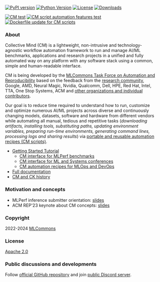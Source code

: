 [![PyPI version](https://badge.fury.io/py/cmind.svg)](https://pepy.tech/project/cmind)
[![Python Version](https://img.shields.io/badge/python-3+-blue.svg)](https://github.com/mlcommons/ck/tree/master/cm/cmind)
[![License](https://img.shields.io/badge/License-Apache%202.0-green)](LICENSE.md)
[![Downloads](https://static.pepy.tech/badge/cmind)](https://pepy.tech/project/cmind)

[![CM test](https://github.com/mlcommons/ck/actions/workflows/test-cm.yml/badge.svg)](https://github.com/mlcommons/ck/actions/workflows/test-cm.yml)
[![CM script automation features test](https://github.com/mlcommons/ck/actions/workflows/test-cm-script-features.yml/badge.svg)](https://github.com/mlcommons/ck/actions/workflows/test-cm-script-features.yml)
[![Dockerfile update for CM scripts](https://github.com/mlcommons/ck/actions/workflows/update-script-dockerfiles.yml/badge.svg)](https://github.com/mlcommons/ck/actions/workflows/update-script-dockerfiles.yml)

### About

Collective Mind (CM) is a lightweight, non-intrusive and technology-agnostic workflow automation framework 
to run and manage AI/ML benchmarks, applications and research projects in a unified and fully automated way
on any platform with any software stack using a common, simple and human-readable interface.

CM is being developed by the [MLCommons Task Force on Automation and Reproducibility](https://github.com/mlcommons/ck/blob/master/docs/taskforce.md)
based on the feedback from the [research community](https://www.youtube.com/watch?v=7zpeIVwICa4), Google, AMD, Neural Magic, Nvidia, Qualcomm, Dell, HPE, Red Hat,
Intel, TTA, One Stop Systems, ACM and [other organizations and individual contributors](https://github.com/mlcommons/ck/blob/master/CONTRIBUTING.md).

Our goal is to reduce time required to understand how to run, customize and optimize numerous AI/ML projects 
across diverse and continuously changing models, datasets, software and hardware from different vendors
while automating all manual, tedious and repetitive tasks (*downloading artifacts,
installing tools, substituting paths, updating environment variables, preparing run-time
environments, generating command lines, processing logs and sharing results*)
via [portable and reusable automation recipes (CM scripts)](cm-mlops/script).

* [Getting Started Tutorial](docs/getting-started.md)
  * [CM interface for MLPerf benchmarks](docs/mlperf)
  * [CM interface for ML and Systems conferences](docs/tutorials/common-interface-to-reproduce-research-projects.md)
  * [CM automation recipes for MLOps and DevOps](cm-mlops/script)
* [Full documentation](docs/README.md)
* [CM and CK history](docs/history.md)

### Motivation and concepts

* MLPerf inference submitter orientation: [slides](https://doi.org/10.5281/zenodo.8144274) 
* ACM REP'23 keynote about CM concepts: [slides](https://doi.org/10.5281/zenodo.8105339)

### Copyright

2022-2024 [MLCommons](https://mlcommons.org)

### License

[Apache 2.0](LICENSE.md)

### Public discussions and developments

Follow [official GitHub repository](https://github.com/mlcommons/ck) 
and join [public Discord server](https://discord.gg/JjWNWXKxwT).
